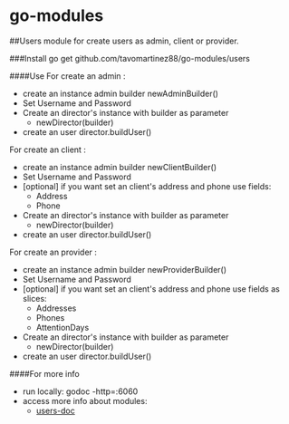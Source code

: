 # go-modules

##Users
module for create users as admin, client or provider.

###Install
go get github.com/tavomartinez88/go-modules/users

####Use
For create an admin :
- create an instance admin builder newAdminBuilder()
- Set Username and Password
- Create an director's instance with builder as parameter
    - newDirector(builder)
- create an user director.buildUser()

For create an client :
- create an instance admin builder newClientBuilder()
- Set Username and Password
- [optional] if you want set an client's address and phone use fields:
    - Address
    - Phone 
- Create an director's instance with builder as parameter
    - newDirector(builder)
- create an user director.buildUser()   

For create an provider :
- create an instance admin builder newProviderBuilder()
- Set Username and Password
- [optional] if you want set an client's address and phone use fields as slices:
    - Addresses
    - Phones 
    - AttentionDays
- Create an director's instance with builder as parameter
    - newDirector(builder)
- create an user director.buildUser()  

####For more info
- run locally: godoc -http=:6060
- access more info about modules:
    -  [users-doc](http://localhost:6060/pkg/github.com/tavomartinez88/go-modules/users/)    